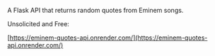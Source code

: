 A Flask API that returns random quotes from Eminem songs.

Unsolicited and Free:

[https://eminem-quotes-api.onrender.com/](https://eminem-quotes-api.onrender.com/)
